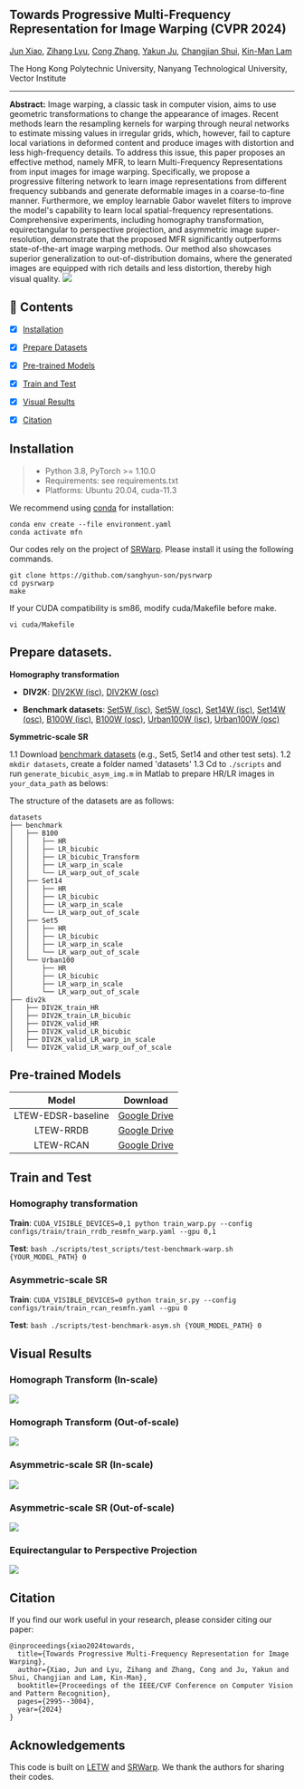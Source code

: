 ## Towards Progressive Multi-Frequency Representation for Image Warping (CVPR 2024)

[Jun Xiao](https://junxiao01.github.io/), [Zihang Lyu](https://scholar.google.com/citations?hl=zh-CN&user=fiUfefMAAAAJ), [Cong Zhang](https://scholar.google.com/citations?user=hHUH1VAAAAAJ&hl=en/), [Yakun Ju](https://kelvin-ju.github.io/yakunju/), [Changjian Shui](https://cjshui.github.io/), [Kin-Man Lam](https://scholar.google.com/citations?user=6yK7bewAAAAJ&hl=zh-CN)

The Hong Kong Polytechnic University, Nanyang Technological University, Vector Institute

---

**Abstract:** Image warping, a classic task in computer vision, aims to use geometric transformations to change the appearance of images. Recent methods learn the resampling kernels for warping through neural networks to estimate missing values in irregular grids, which, however, fail to capture local variations in deformed content and produce images with distortion and less high-frequency details. To address this issue, this paper proposes an effective method, namely MFR, to learn Multi-Frequency Representations from input images for image warping. Specifically, we propose a progressive filtering network to learn image representations from different frequency subbands and generate deformable images in a coarse-to-fine manner. Furthermore, we employ learnable Gabor wavelet filters to improve the model's capability to learn local spatial-frequency representations. Comprehensive experiments, including homography transformation, equirectangular to perspective projection, and asymmetric image super-resolution, demonstrate that the proposed MFR significantly outperforms state-of-the-art image warping methods. Our method also showcases superior generalization to out-of-distribution domains, where the generated images are equipped with rich details and less distortion, thereby high visual quality.
![](figs/method_structure.png)


## 🔗 Contents

- [x] [Installation](#Installation)
- [x] [Prepare Datasets](#Prepare-Datasets)
- [x] [Pre-trained Models](#Pre-trained-Models)
- [x] [Train and Test](#Train-and-Test)
- [x] [Visual Results](#Visual-Results)
- [x] [Citation](#Citation)


## Installation

> - Python 3.8, PyTorch >= 1.10.0
> - Requirements: see requirements.txt
> - Platforms: Ubuntu 20.04, cuda-11.3

We recommend using [conda](https://www.anaconda.com/distribution/) for installation:

```
conda env create --file environment.yaml
conda activate mfn
```

Our codes rely on the project of [SRWarp](https://github.com/sanghyun-son/srwarp). Please install it using the following commands.

```
git clone https://github.com/sanghyun-son/pysrwarp
cd pysrwarp
make
```

If your CUDA compatibility is sm86, modify cuda/Makefile before make.

```
vi cuda/Makefile
```

## Prepare datasets.

**Homography transformation**

- **DIV2K**: [DIV2KW (isc)](https://drive.google.com/drive/folders/1v0zHDzTqghUS3awrw9aQtpSyREBPR-cz?usp=sharing), [DIV2KW (osc)](https://drive.google.com/drive/folders/1sPR3tSnIEfnfWOsbPxWuaFQsCr5kiLT7?usp=sharing)

- **Benchmark datasets**: [Set5W (isc)](https://drive.google.com/drive/folders/19p46Fm1GqxFaz9N6lb5-xEF6fZ4dcVmy?usp=sharing), [Set5W (osc)](https://drive.google.com/drive/folders/1a2BebB8xPnkRc7nKzWkEVao2XK76qJst?usp=sharing), [Set14W (isc)](https://drive.google.com/drive/folders/14QrEoZ1GdQ63lLIHQ1fIsljcVzLYJxTF?usp=share_link), [Set14W (osc)](https://drive.google.com/drive/folders/1qCBzQaLaCCAsj99kDoNWKl_tlj6c6tj_?usp=sharing), [B100W (isc)](https://drive.google.com/drive/folders/1-gr0zMLSkiM_5avZ9C2LVlGeKvNySzlM?usp=sharing), [B100W (osc)](https://drive.google.com/drive/folders/1cvzXRQLw9qJoQoF7LxlT5SRIWdcnH5O5?usp=sharing), [Urban100W (isc)](https://drive.google.com/drive/folders/1sW3T-BislLrXFzqVaFLvLqw0a96Psjt_?usp=sharing), [Urban100W (osc)](https://drive.google.com/drive/folders/135FEZ96sc0I1QcyBKwaHAaiMvIbPZ4yR?usp=sharing)

**Symmetric-scale SR**

1.1 Download [benchmark datasets](https://github.com/xinntao/BasicSR/blob/a19aac61b277f64be050cef7fe578a121d944a0e/docs/Datasets.md) (e.g., Set5, Set14 and other test sets).
1.2 `mkdir datasets`, create a folder named 'datasets'
1.3 Cd to `./scripts` and run `generate_bicubic_asym_img.m` in Matlab to prepare HR/LR images in `your_data_path` as belows:

The structure of the datasets are as follows:

```
datasets
├── benchmark
│   ├── B100
│   │   ├── HR
│   │   ├── LR_bicubic
│   │   ├── LR_bicubic_Transform
│   │   ├── LR_warp_in_scale
│   │   └── LR_warp_out_of_scale
│   ├── Set14
│   │   ├── HR
│   │   ├── LR_bicubic
│   │   ├── LR_warp_in_scale
│   │   └── LR_warp_out_of_scale
│   ├── Set5
│   │   ├── HR
│   │   ├── LR_bicubic
│   │   ├── LR_warp_in_scale
│   │   └── LR_warp_out_of_scale
│   └── Urban100
│       ├── HR
│       ├── LR_bicubic
│       ├── LR_warp_in_scale
│       └── LR_warp_out_of_scale
├── div2k
│   ├── DIV2K_train_HR
│   ├── DIV2K_train_LR_bicubic
│   ├── DIV2K_valid_HR
│   ├── DIV2K_valid_LR_bicubic
│   ├── DIV2K_valid_LR_warp_in_scale
│   └── DIV2K_valid_LR_warp_ouf_of_scale
```

## Pre-trained Models

Model|Download
:-:|:-:
LTEW-EDSR-baseline|[Google Drive]()
LTEW-RRDB|[Google Drive]()
LTEW-RCAN|[Google Drive]()

## Train and Test

### **Homography transformation**

**Train**: `CUDA_VISIBLE_DEVICES=0,1 python train_warp.py --config configs/train/train_rrdb_resmfn_warp.yaml --gpu 0,1`

**Test**: `bash ./scripts/test_scripts/test-benchmark-warp.sh {YOUR_MODEL_PATH} 0`

###  **Asymmetric-scale SR**

**Train**: `CUDA_VISIBLE_DEVICES=0 python train_sr.py --config configs/train/train_rcan_resmfn.yaml --gpu 0`

**Test**: `bash ./scripts/test-benchmark-asym.sh {YOUR_MODEL_PATH} 0`


## Visual Results

### Homograph Transform (In-scale)

![](figs/warp_in_scale.png)

### Homograph Transform (Out-of-scale)

![](figs/warp_out_scale.png)

### Asymmetric-scale SR (In-scale)

![](figs/sr_in_scale.png)

### Asymmetric-scale SR (Out-of-scale)

![](figs/sr_out_scale.png)

### Equirectangular to Perspective Projection

![](figs/erp.png)

## Citation

If you find our work useful in your research, please consider citing our paper:

```
@inproceedings{xiao2024towards,
  title={Towards Progressive Multi-Frequency Representation for Image Warping},
  author={Xiao, Jun and Lyu, Zihang and Zhang, Cong and Ju, Yakun and Shui, Changjian and Lam, Kin-Man},
  booktitle={Proceedings of the IEEE/CVF Conference on Computer Vision and Pattern Recognition},
  pages={2995--3004},
  year={2024}
}
```

## Acknowledgements

This code is built on [LETW](https://github.com/jaewon-lee-b/ltew) and [SRWarp](https://github.com/sanghyun-son/srwarp). We thank the authors for sharing their codes.
